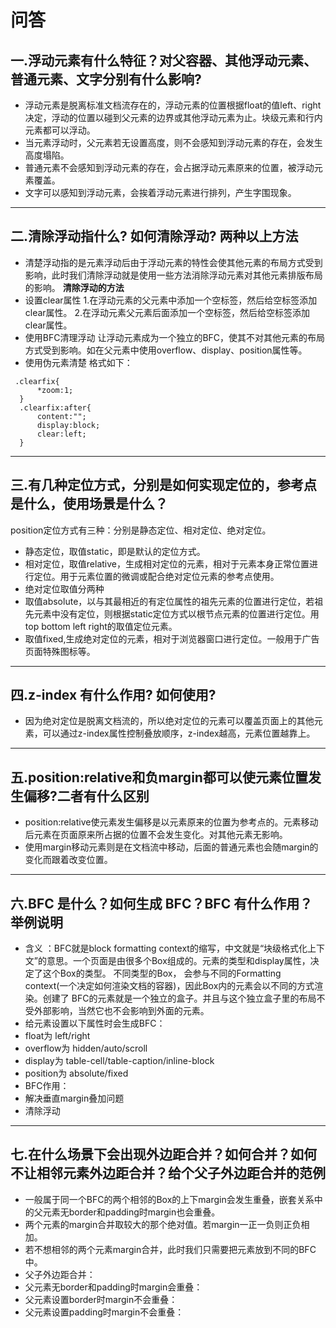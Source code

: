 # 问答
## 一.浮动元素有什么特征？对父容器、其他浮动元素、普通元素、文字分别有什么影响?
- 浮动元素是脱离标准文档流存在的，浮动元素的位置根据float的值left、right决定，浮动的位置以碰到父元素的边界或其他浮动元素为止。块级元素和行内元素都可以浮动。
- 当元素浮动时，父元素若无设置高度，则不会感知到浮动元素的存在，会发生高度塌陷。
- 普通元素不会感知到浮动元素的存在，会占据浮动元素原来的位置，被浮动元素覆盖。
- 文字可以感知到浮动元素，会挨着浮动元素进行排列，产生字围现象。
**********
## 二.清除浮动指什么? 如何清除浮动? 两种以上方法
- 清楚浮动指的是元素浮动后由于浮动元素的特性会使其他元素的布局方式受到影响，此时我们清除浮动就是使用一些方法消除浮动元素对其他元素排版布局的影响。
**清除浮动的方法**
- 设置clear属性
1.在浮动元素的父元素中添加一个空标签，然后给空标签添加clear属性。
2.在浮动元素父元素后面添加一个空标签，然后给空标签添加clear属性。
- 使用BFC清理浮动
让浮动元素成为一个独立的BFC，使其不对其他元素的布局方式受到影响。如在父元素中使用overflow、display、position属性等。
- 使用伪元素清楚
格式如下：
```
 .clearfix{
      *zoom:1;
  }
  .clearfix:after{
      content:"";
      display:block;
      clear:left;
  }
```
**********
## 三.有几种定位方式，分别是如何实现定位的，参考点是什么，使用场景是什么？

position定位方式有三种：分别是静态定位、相对定位、绝对定位。
- 静态定位，取值static，即是默认的定位方式。
- 相对定位，取值relative，生成相对定位的元素，相对于元素本身正常位置进行定位。用于元素位置的微调或配合绝对定位元素的参考点使用。
- 绝对定位取值分两种
 - 取值absolute，以与其最相近的有定位属性的祖先元素的位置进行定位，若祖先元素中没有定位，则根据static定位方式以根节点元素的位置进行定位。用top bottom left right的取值定位元素。
 - 取值fixed,生成绝对定位的元素，相对于浏览器窗口进行定位。一般用于广告页面特殊图标等。
 
**********
## 四.z-index 有什么作用? 如何使用?
- 因为绝对定位是脱离文档流的，所以绝对定位的元素可以覆盖页面上的其他元素，可以通过z-index属性控制叠放顺序，z-index越高，元素位置越靠上。
*********
## 五.position:relative和负margin都可以使元素位置发生偏移?二者有什么区别
- position:relative使元素发生偏移是以元素原来的位置为参考点的。元素移动后元素在页面原来所占据的位置不会发生变化。对其他元素无影响。
- 使用margin移动元素则是在文档流中移动，后面的普通元素也会随margin的变化而跟着改变位置。
**********
## 六.BFC 是什么？如何生成 BFC？BFC 有什么作用？举例说明
- 含义 ：BFC就是block formatting context的缩写，中文就是“块级格式化上下文”的意思。一个页面是由很多个Box组成的。元素的类型和display属性，决定了这个Box的类型。 不同类型的Box， 会参与不同的Formatting context(一个决定如何渲染文档的容器)，因此Box内的元素会以不同的方式渲染。创建了 BFC的元素就是一个独立的盒子。并且与这个独立盒子里的布局不受外部影响，当然它也不会影响到外面的元素。
- 给元素设置以下属性时会生成BFC：
 - float为 left/right
 - overflow为 hidden/auto/scroll
 - display为 table-cell/table-caption/inline-block
 - position为 absolute/fixed
- BFC作用：
 - 解决垂直margin叠加问题
 - 清除浮动
 ***********
##  七.在什么场景下会出现外边距合并？如何合并？如何不让相邻元素外边距合并？给个父子外边距合并的范例
- 一般属于同一个BFC的两个相邻的Box的上下margin会发生重叠，嵌套关系中的父元素无border和padding时margin也会重叠。
- 两个元素的margin合并取较大的那个绝对值。若margin一正一负则正负相加。
- 若不想相邻的两个元素margin合并，此时我们只需要把元素放到不同的BFC中。
- 父子外边距合并：
 - 父元素无border和padding时margin会重叠：
 - 父元素设置border时margin不会重叠：
 - 父元素设置padding时margin不会重叠：